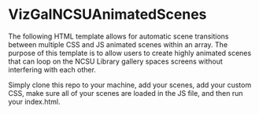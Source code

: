 # VizGalNCSUAnimatedScenes

The following HTML template allows for automatic scene transitions between multiple CSS and JS animated scenes within an array.
The purpose of this template is to allow users to create highly animated scenes that can loop on the NCSU Library gallery spaces screens without interfering with each other.

Simply clone this repo to your machine, add your scenes, add your custom CSS, make sure all of your scenes are loaded in the JS file, and then run your index.html.
